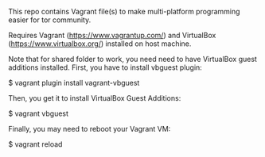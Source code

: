 This repo contains Vagrant file(s) to make multi-platform programming easier for tor community.

Requires Vagrant (https://www.vagrantup.com/) and VirtualBox (https://www.virtualbox.org/) installed on host machine.

Note that for shared folder to work, you need need to have VirtualBox guest additions installed. First,
you have to install vbguest plugin:

  $ vagrant plugin install vagrant-vbguest

Then, you get it to install VirtualBox Guest Additions:

  $ vagrant vbguest

Finally, you may need to reboot your Vagrant VM:

  $ vagrant reload

